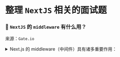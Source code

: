 # 整理 `NextJS` 相关的面试题

### 🔴 `NextJS` 的 `middleware` 有什么用？

来源：`Gate.io`

<details>

<summary>Next.js 的 middleware（中间件）具有诸多重要作用：</summary>

#### 一、请求拦截与处理

`middleware` 可以拦截进入应用的请求，在请求到达页面组件之前进行相关操作。例如，它能够检查请求携带的 `headers`（请求头）信息，像验证用户请求是否包含特定的认证 `token`，以此来判断用户是否有权限访问后续页面。

</details>
